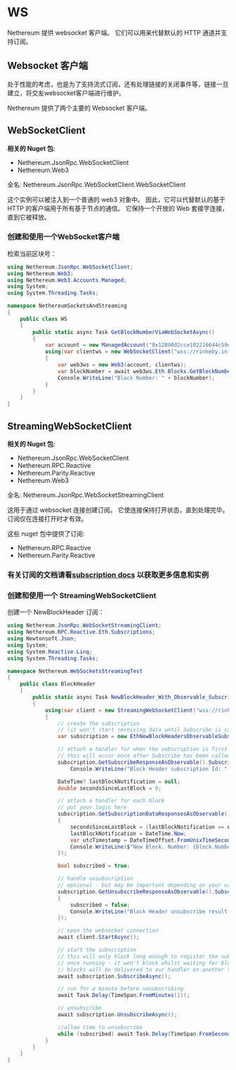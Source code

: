 # WS

Nethereum 提供 websocket 客户端。 它们可以用来代替默认的 HTTP 通道并支持订阅。

## Websocket 客户端

处于性能的考虑，也是为了支持流式订阅，还有处理链接的关闭事件等，链接一旦建立，将交友websocket客户端进行维护。

Nethereum 提供了两个主要的 Websocket 客户端。

## WebSocketClient

**相关的 Nuget 包:**

+ Nethereum.JsonRpc.WebSocketClient
+ Nethereum.Web3

全名: Nethereum.JsonRpc.WebSocketClient.WebSocketClient

这个实例可以被注入到一个普通的 web3 对象中。 因此，它可以代替默认的基于 HTTP 的客户端用于所有基于节点的通信。 它保持一个开放的 Web 套接字连接，直到它被释放。

### 创建和使用一个WebSocket客户端

检索当前区块号：
```C#
using Nethereum.JsonRpc.WebSocketClient;
using Nethereum.Web3;
using Nethereum.Web3.Accounts.Managed;
using System;
using System.Threading.Tasks;

namespace NethereumSocketsAndStreaming
{
    public class WS
    {
        public static async Task GetBlockNumberViaWebSocketAsync()
        {
            var account = new ManagedAccount("0x12890d2cce102216644c59daE5baed380d84830c", "password");
            using(var clientws = new WebSocketClient("wss://rinkeby.infura.io/ws"))
            { 
                var web3ws = new Web3(account, clientws);
                var blockNumber = await web3ws.Eth.Blocks.GetBlockNumber.SendRequestAsync(); //task cancelled exception
                Console.WriteLine("Block Number: " + blockNumber);
            }
        }
    }
}

```

## StreamingWebSocketClient

**相关的 Nuget 包:**

+ Nethereum.JsonRpc.WebSocketClient
+ Nethereum.RPC.Reactive
+ Nethereum.Parity.Reactive
+ Nethereum.Web3

全名: Nethereum.JsonRpc.WebSocketStreamingClient

这用于通过 websocket 连接创建订阅。 它使连接保持打开状态，直到处理完毕。 订阅仅在连接打开时才有效。

这些 nuget 包中提供了订阅:
* Nethereum.RPC.Reactive
* Nethereum.Parity.Reactive

### 有关订阅的文档请看[subscription docs](../nethereum-subscriptions-streaming.md) 以获取更多信息和实例

### 创建和使用一个 StreamingWebSocketClient

创建一个 NewBlockHeader 订阅：
```C#
using Nethereum.JsonRpc.WebSocketStreamingClient;
using Nethereum.RPC.Reactive.Eth.Subscriptions;
using Newtonsoft.Json;
using System;
using System.Reactive.Linq;
using System.Threading.Tasks;

namespace Nethereum.WebSocketsStreamingTest
{
    public class BlockHeader
    {
        public static async Task NewBlockHeader_With_Observable_Subscription()
        {
            using(var client = new StreamingWebSocketClient("wss://rinkeby.infura.io/ws"))
            {
                // create the subscription
                // (it won't start receiving data until Subscribe is called)
                var subscription = new EthNewBlockHeadersObservableSubscription(client);

                // attach a handler for when the subscription is first created (optional)
                // this will occur once after Subscribe has been called
                subscription.GetSubscribeResponseAsObservable().Subscribe(subscriptionId =>
                    Console.WriteLine("Block Header subscription Id: " + subscriptionId));

                DateTime? lastBlockNotification = null;
                double secondsSinceLastBlock = 0;

                // attach a handler for each block
                // put your logic here
                subscription.GetSubscriptionDataResponsesAsObservable().Subscribe(block => 
                {
                    secondsSinceLastBlock = (lastBlockNotification == null) ? 0 : (int)DateTime.Now.Subtract(lastBlockNotification.Value).TotalSeconds;
                    lastBlockNotification = DateTime.Now;
                    var utcTimestamp = DateTimeOffset.FromUnixTimeSeconds((long)block.Timestamp.Value);
                    Console.WriteLine($"New Block. Number: {block.Number.Value}, Timestamp UTC: {JsonConvert.SerializeObject(utcTimestamp)}, Seconds since last block received: {secondsSinceLastBlock} ");
                });

                bool subscribed = true;

                // handle unsubscription
                // optional - but may be important depending on your use case
                subscription.GetUnsubscribeResponseAsObservable().Subscribe(response =>
                { 
                    subscribed = false;
                    Console.WriteLine("Block Header unsubscribe result: " + response);
                });

                // open the websocket connection
                await client.StartAsync();

                // start the subscription
                // this will only block long enough to register the subscription with the client
                // once running - it won't block whilst waiting for blocks
                // blocks will be delivered to our handler on another thread
                await subscription.SubscribeAsync();

                // run for a minute before unsubscribing
                await Task.Delay(TimeSpan.FromMinutes(1)); 

                // unsubscribe
                await subscription.UnsubscribeAsync();

                //allow time to unsubscribe
                while (subscribed) await Task.Delay(TimeSpan.FromSeconds(1));
            }
        }
    }
}

```